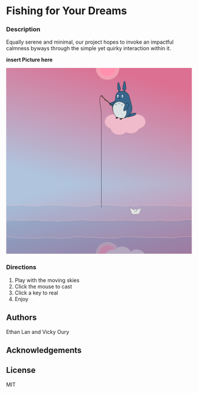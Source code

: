 # Fishing for Your Dreams

### Description
Equally serene and minimal, our project hopes to invoke an impactful calmness byways through the simple yet quirky interaction within it. 

**insert Picture here**

![](screen.png)

### Directions

1. Play with the moving skies
2. Click the mouse to cast
3. Click a key to real
3. Enjoy

## Authors
Ethan Lan and Vicky Oury

## Acknowledgements



## License

MIT
